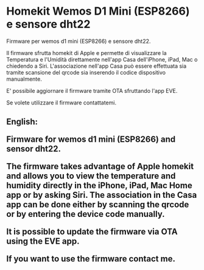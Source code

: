 # Homekit Wemos D1 Mini (ESP8266) e sensore dht22

Firmware per wemos d1 mini (ESP8266) e sensore dht22.

Il firmware sfrutta homekit di Apple e permette di visualizzare la Temperatura e l'Umidità direttamente nell'app Casa dell'iPhone, iPad, Mac o
chiedendo a Siri. L'associazione nell'app Casa può essere effettuata sia tramite scansione del qrcode sia inserendo il codice dispositivo manualmente.

E' possibile aggiornare il firmware tramite OTA sfruttando l'app EVE.

Se volete utilizzare il firmware contattatemi.


<h2>English: 

Firmware for wemos d1 mini (ESP8266) and sensor dht22.

The firmware takes advantage of Apple homekit and allows you to view the temperature and humidity directly in the iPhone, iPad, Mac Home app or by asking Siri. The association in the Casa app can be done either by scanning the qrcode or by entering the device code manually.

It is possible to update the firmware via OTA using the EVE app.

If you want to use the firmware contact me.
